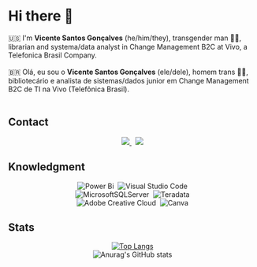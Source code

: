 # Hi there 👋 <br>

:us: I'm **Vicente Santos Gonçalves** (he/him/they), transgender man 🏳️‍⚧️, librarian and systema/data analyst in Change Management B2C at Vivo, a Telefonica Brasil Company.<br><br>
:brazil: Olá, eu sou o **Vicente Santos Gonçalves** (ele/dele), homem trans 🏳️‍⚧️, bibliotecário e analista de sistemas/dados junior em Change Management B2C de TI na Vivo (Telefônica Brasil).
<br><br>


## Contact<a id="contact"></a><br>
<p align="center">
    <a href="mailto:vincesg96@outlook.com">
        <img src="https://img.shields.io/badge/Microsoft_Outlook-0078D4?style=for-the-badge&logo=microsoft-outlook&logoColor=white=mailto:vincesg96@outlook.com">
    </a>
    &nbsp;
    <a href="https://www.linkedin.com/in/vincesgoncalves/">
        <img src="https://img.shields.io/badge/linkedin-%230077B5.svg?&style=for-the-badge&logo=linkedin&logoColor=white&link=mailto:https://www.linkedin.com/in/vincesgoncalves/">
    </a>
</p>



## Knowledgment<a id="knowledgment"></a><br>
<div align="center">

![Power Bi](https://img.shields.io/badge/power_bi-F2C811?style=for-the-badge&logo=powerbi&logoColor=black)
&nbsp;![Visual Studio Code](https://img.shields.io/badge/Visual%20Studio%20Code-0078d7.svg?style=for-the-badge&logo=visual-studio-code&logoColor=white)<br>
![MicrosoftSQLServer](https://img.shields.io/badge/Microsoft%20SQL%20Server-CC2927?style=for-the-badge&logo=microsoft%20sql%20server&logoColor=white)
&nbsp;![Teradata](https://img.shields.io/badge/Teradata-F37440?style=for-the-badge&logo=teradata&logoColor=white)<br>
![Adobe Creative Cloud](https://img.shields.io/badge/Adobe%20Creative%20Cloud-DA1F26.svg?style=for-the-badge&logo=Adobe%20Creative%20Cloud&logoColor=white)
&nbsp;![Canva](https://img.shields.io/badge/Canva-%2300C4CC.svg?style=for-the-badge&logo=Canva&logoColor=white)

</div>

## Stats<a id="stats"></a><br>

<div align="center">

[![Top Langs](https://github-readme-stats.vercel.app/api/top-langs/?username=vicentesantos&layout=compact&theme=radical)](https://github.com/anuraghazra/github-readme-stats)<br>
![Anurag's GitHub stats](https://github-readme-stats.vercel.app/api?username=vicentesantos&show_icons=true&theme=radical)<br>

</div>
